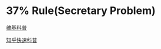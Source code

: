 # 37% Rule(Secretary Problem)

[维基科普](https://en.wikipedia.org/wiki/Secretary_problem)

[知乎快速科普](https://zhuanlan.zhihu.com/p/35666768)